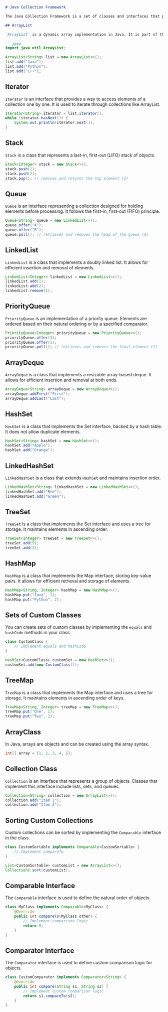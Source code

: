 
```markdown
# Java Collection Framework

The Java Collection Framework is a set of classes and interfaces that provide commonly reusable data structures. It includes dynamic arrays, linked lists, maps, sets, queues, and various other collections.

## ArrayList

`ArrayList` is a dynamic array implementation in Java. It is part of the `java.util` package and allows elements to be added or removed dynamically.

```java
import java.util.ArrayList;

ArrayList<String> list = new ArrayList<>();
list.add("Java");
list.add("Python");
list.add("C++");
```

## Iterator

`Iterator` is an interface that provides a way to access elements of a collection one by one. It is used to iterate through collections like ArrayList.

```java
Iterator<String> iterator = list.iterator();
while (iterator.hasNext()) {
    System.out.println(iterator.next());
}
```

## Stack

`Stack` is a class that represents a last-in, first-out (LIFO) stack of objects.

```java
Stack<Integer> stack = new Stack<>();
stack.push(1);
stack.push(2);
stack.pop(); // removes and returns the top element (2)
```

## Queue

`Queue` is an interface representing a collection designed for holding elements before processing. It follows the first-in, first-out (FIFO) principle.

```java
Queue<String> queue = new LinkedList<>();
queue.offer("A");
queue.offer("B");
queue.poll(); // retrieves and removes the head of the queue (A)
```

## LinkedList

`LinkedList` is a class that implements a doubly linked list. It allows for efficient insertion and removal of elements.

```java
LinkedList<Integer> linkedList = new LinkedList<>();
linkedList.add(1);
linkedList.add(2);
linkedList.remove(1);
```

## PriorityQueue

`PriorityQueue` is an implementation of a priority queue. Elements are ordered based on their natural ordering or by a specified comparator.

```java
PriorityQueue<Integer> priorityQueue = new PriorityQueue<>();
priorityQueue.offer(3);
priorityQueue.offer(1);
priorityQueue.poll(); // retrieves and removes the least element (1)
```

## ArrayDeque

`ArrayDeque` is a class that implements a resizable array-based deque. It allows for efficient insertion and removal at both ends.

```java
ArrayDeque<String> arrayDeque = new ArrayDeque<>();
arrayDeque.addFirst("First");
arrayDeque.addLast("Last");
```

## HashSet

`HashSet` is a class that implements the Set interface, backed by a hash table. It does not allow duplicate elements.

```java
HashSet<String> hashSet = new HashSet<>();
hashSet.add("Apple");
hashSet.add("Orange");
```

## LinkedHashSet

`LinkedHashSet` is a class that extends `HashSet` and maintains insertion order.

```java
LinkedHashSet<String> linkedHashSet = new LinkedHashSet<>();
linkedHashSet.add("Red");
linkedHashSet.add("Green");
```

## TreeSet

`TreeSet` is a class that implements the Set interface and uses a tree for storage. It maintains elements in ascending order.

```java
TreeSet<Integer> treeSet = new TreeSet<>();
treeSet.add(5);
treeSet.add(2);
```

## HashMap

`HashMap` is a class that implements the Map interface, storing key-value pairs. It allows for efficient retrieval and storage of elements.

```java
HashMap<String, Integer> hashMap = new HashMap<>();
hashMap.put("Java", 1);
hashMap.put("Python", 2);
```

## Sets of Custom Classes

You can create sets of custom classes by implementing the `equals` and `hashCode` methods in your class.

```java
class CustomClass {
    // Implement equals and hashCode
}

HashSet<CustomClass> customSet = new HashSet<>();
customSet.add(new CustomClass());
```

## TreeMap

`TreeMap` is a class that implements the Map interface and uses a tree for storage. It maintains elements in ascending order of keys.

```java
TreeMap<String, Integer> treeMap = new TreeMap<>();
treeMap.put("One", 1);
treeMap.put("Two", 2);
```

## ArrayClass

In Java, arrays are objects and can be created using the array syntax.

```java
int[] array = {1, 2, 3, 4, 5};
```

## Collection Class

`Collection` is an interface that represents a group of objects. Classes that implement this interface include lists, sets, and queues.

```java
Collection<String> collection = new ArrayList<>();
collection.add("Item 1");
collection.add("Item 2");
```

## Sorting Custom Collections

Custom collections can be sorted by implementing the `Comparable` interface in the class.

```java
class CustomSortable implements Comparable<CustomSortable> {
    // Implement compareTo
}

List<CustomSortable> customList = new ArrayList<>();
Collections.sort(customList);
```

## Comparable Interface

The `Comparable` interface is used to define the natural order of objects.

```java
class MyClass implements Comparable<MyClass> {
    @Override
    public int compareTo(MyClass other) {
        // Implement comparison logic
        return 0;
    }
}
```

## Comparator Interface

The `Comparator` interface is used to define custom comparison logic for objects.

```java
class CustomComparator implements Comparator<String> {
    @Override
    public int compare(String s1, String s2) {
        // Implement custom comparison logic
        return s1.compareTo(s2);
    }
}
```